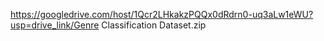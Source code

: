 https://googledrive.com/host/1Qcr2LHkakzPQQx0dRdrn0-uq3aLw1eWU?usp=drive_link/Genre Classification Dataset.zip

